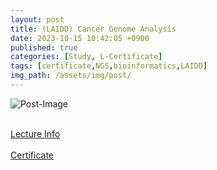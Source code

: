 ```yaml
---
layout: post
title: (LAIDD) Cancer Genome Analysis
date: 2023-10-15 10:42:05 +0900
published: true
categories: [Study, L-Certificate]
tags: [certificate,NGS,bioinformatics,LAIDD]
img_path: /assets/img/post/
---
```


![Post-Image](CERTIFICATE-Cancer_genome_analysis.png)
<br><br>

[Lecture Info](https://www.laidd.org/local/ubonline/view.php?id=143&group=1&returnurl=aHR0cHM6Ly93d3cubGFpZGQub3JnL2xvY2FsL3Vib25saW5lL2luZGV4LnBocD9vcmRlcnR5cGU9cmNfZCZncm91cD0xJmtleXdvcmQ9Q2FuY2VyK2dlbm9tZSthbmFseXNpcyZlbnJvbF9zdGFydD0mZW5yb2xfZW5kPSZzdHVkeV9zdGFydD0mc3R1ZHlfZW5kPQ==)
<br><br>
[Certificate](https://www.laidd.org/local/ubonline/view.php?id=143&group=1&returnurl=aHR0cHM6Ly93d3cubGFpZGQub3JnL2xvY2FsL3Vib25saW5lL2luZGV4LnBocD9vcmRlcnR5cGU9cmNfZCZncm91cD0xJmtleXdvcmQ9Q2FuY2VyK2dlbm9tZSthbmFseXNpcyZlbnJvbF9zdGFydD0mZW5yb2xfZW5kPSZzdHVkeV9zdGFydD0mc3R1ZHlfZW5kPQ==)